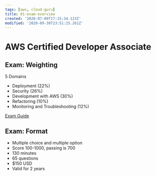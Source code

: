 ```yaml
---
tags: [aws, cloud-guru]
title: 01-exam-overview
created: '2020-07-09T17:15:34.123Z'
modified: '2020-09-30T23:51:25.261Z'
---
```


# AWS Certified Developer Associate 

## Exam: Weighting

5 Domains

- Deployment (22%)
- Security (26%)
- Development with AWS (30%)
- Refactoring (10%)
- Monitoring and Troubleshooting (12%)

[Exam Guide](https://d1.awsstatic.com/training-and-certification/docs-dev-associate/AWS_Certified_Developer_Associate_Updated_June_2018_Exam_Guide_v1.3.pdf)

## Exam: Format

- Multiple choice and multiple option
- Score 100-1000, passing is 700
- 130 minutes
- 65 questions
- $150 USD
- Valid for 2 years
